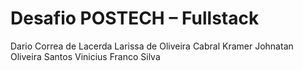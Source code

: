 # Desafio POSTECH – Fullstack

Dario Correa de Lacerda
Larissa de Oliveira Cabral Kramer
Johnatan Oliveira Santos
Vinicius Franco Silva
